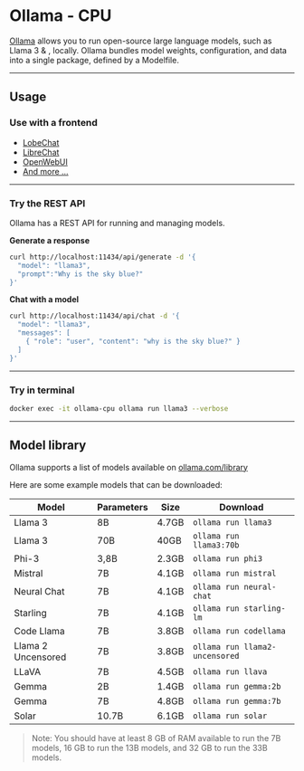 # Ollama - CPU
[Ollama](https://github.com/ollama/ollama) allows you to run open-source large language models, such as Llama 3 & , locally. Ollama bundles model weights, configuration, and data into a single package, defined by a Modelfile.

---

## Usage

### Use with a frontend
- [LobeChat](https://github.com/lobehub/lobe-chat)
- [LibreChat](https://github.com/danny-avila/LibreChat)
- [OpenWebUI](https://github.com/open-webui/open-webui)
- [And more ...](https://github.com/ollama/ollama)

---

### Try the REST API
Ollama has a REST API for running and managing models.

**Generate a response**
```sh
curl http://localhost:11434/api/generate -d '{
  "model": "llama3",
  "prompt":"Why is the sky blue?"
}'
```

**Chat with a model**
```sh
curl http://localhost:11434/api/chat -d '{
  "model": "llama3",
  "messages": [
    { "role": "user", "content": "why is the sky blue?" }
  ]
}'
```
---

### Try in terminal
```sh
docker exec -it ollama-cpu ollama run llama3 --verbose
```

---

## Model library
Ollama supports a list of models available on [ollama.com/library](https://ollama.com/library 'ollama model library')

Here are some example models that can be downloaded:

| Model              | Parameters | Size  | Download                       |
| ------------------ | ---------- | ----- | ------------------------------ |
| Llama 3            | 8B         | 4.7GB | `ollama run llama3`            |
| Llama 3            | 70B        | 40GB  | `ollama run llama3:70b`        |
| Phi-3              | 3,8B       | 2.3GB | `ollama run phi3`              |
| Mistral            | 7B         | 4.1GB | `ollama run mistral`           |
| Neural Chat        | 7B         | 4.1GB | `ollama run neural-chat`       |
| Starling           | 7B         | 4.1GB | `ollama run starling-lm`       |
| Code Llama         | 7B         | 3.8GB | `ollama run codellama`         |
| Llama 2 Uncensored | 7B         | 3.8GB | `ollama run llama2-uncensored` |
| LLaVA              | 7B         | 4.5GB | `ollama run llava`             |
| Gemma              | 2B         | 1.4GB | `ollama run gemma:2b`          |
| Gemma              | 7B         | 4.8GB | `ollama run gemma:7b`          |
| Solar              | 10.7B      | 6.1GB | `ollama run solar`             |

> Note: You should have at least 8 GB of RAM available to run the 7B models, 16 GB to run the 13B models, and 32 GB to run the 33B models.
